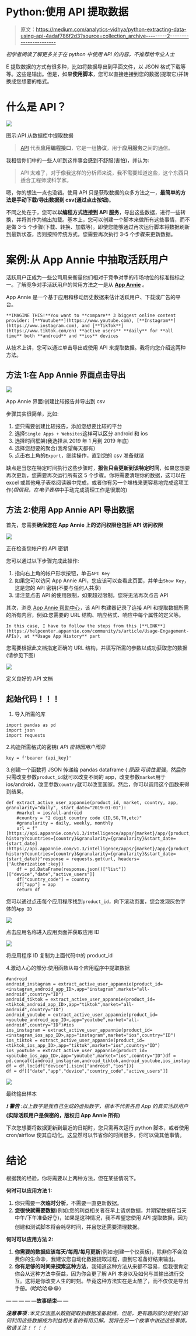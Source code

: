 # Python:使用 API 提取数据

> 原文：<https://medium.com/analytics-vidhya/python-extracting-data-using-api-4adaf786f2d3?source=collection_archive---------2----------------------->

*初学者阅读了解更多关于在 python 中使用 API 的内容，不推荐给专业人士*

E 提取数据的方式有很多种，比如将数据导出到平面文件，以 JSON 格式下载等等。这些是输出。但是，如果**使用脚本**，您可以直接连接到您的数据(提取它)并转换成您想要的格式。

# 什么是 API？

![](img/e57aa25d9444a5f1d52a8f41ce75b433.png)

图示:API 从数据库中提取数据

> [API](https://www.howtogeek.com/343877/what-is-an-api/) 代表**应用编程接口**，它是一组**协议**，用于**应用服务**之间的通信。

我相信你们中的一些人听到这件事会感到不舒服(害怕)，并认为:

> API 太难了，对于像我这样的分析师来说，我不需要知道这些，这个东西只适合工程师或科学家。

嗯，你的想法一点也没错。使用 API 只是获取数据的众多方法之一，**最简单的方法是手动下载/导出数据到 csv(通过点击按钮)**。

不同之处在于，您可以**以编程方式连接到 API 服务**，导出这些数据，进行一些转换，并将其作为输出加载。基本上，您可以创建一个脚本来做所有这些事情，而不是做 3-5 个步骤(下载、转换、加载等)。即使您能够通过再次运行脚本将数据刷新到最新状态，否则按照传统方式，您需要再次执行 3-5 个步骤来更新数据。

# **案例:从 App Annie 中抽取活跃用户**

活跃用户正成为一些公司用来衡量他们相对于竞争对手的市场地位的标准指标之一。了解竞争对手活跃用户的常用方法之一是从 [**App Annie**](https://www.appannie.com/en/) 。

App Annie 是一个基于应用和移动历史数据来估计活跃用户、下载或广告的平台。

```
**IMAGINE THIS!**You want to **compare** 3 biggest online content provider: [**Youtube**](https://www.youtube.com), [**Instagram**](https://www.instagram.com), and [**TikTok**](https://www.tiktok.com/en) **active users** **daily** for **all time** both **android** and **ios** devices
```

从技术上讲，您可以通过单击导出或使用 API 来提取数据。我将向您介绍这两种方法。

## 方法 1:在 App Annie 界面点击导出

![](img/3908038335357f09a8d4dafc0c2f78a4.png)

App Annie 界面:创建比较报告并导出到 csv

步骤其实很简单，比如:

1.  您只需要创建比较报告，添加您想要比较的平台
2.  选择`Single Apps + Websites`这样可以区分 android 和 ios
3.  选择时间框架(我选择从 2019 年 1 月到 2019 年底)
4.  选择您想要的聚合(我希望每天都有)
5.  点击右上角的`Export`，继续操作，直到您的 csv 准备就绪

缺点是当您在特定时间执行这些步骤时，**报告只会更新到该特定时间**，如果您想要再次更新，您需要再次运行所有这 5 个步骤。你将需要清理你的数据，这可以在 excel 或其他电子表格阅读器中完成，或者你有另一个堆栈来更容易地完成这项工作(*相信我，在电子表格*中手动完成清理工作是很累的)

## 方法 2:使用 App Annie API 导出数据

首先，您需要**确保您在 App Annie 上的访问权限也包括 API 访问权限**

![](img/a297fe20a19464e5a96a1033494a8d04.png)

正在检查您帐户的 API 密钥

您可以通过以下步骤完成此操作:

1.  指向右上角的帐户形状按钮，单击`API Key`
2.  如果您可以访问 App Annie API，您应该可以查看此页面，并单击`Show Key`，这是您的 API 密钥(不要与任何人共享)
3.  请注意点击 API 的使用限制，如果超过限制，您将无法再次点击 API

其次，浏览 [App Annie 帮助中心](https://helpcenter.appannie.com/community/s/)，该 API 构建器记录了连接 API 和提取数据所需的所有内容，例如:您需要的 URL 结构、响应格式、响应中每个属性的定义等。

```
In this case, I have to follow the steps from this [**LINK**](https://helpcenter.appannie.com/community/s/article/Usage-Engagement-APIs), at **Usage App History** part
```

您需要根据此文档指定正确的 URL 结构，并填写所需的参数以成功获取您的数据(请参见下图)

![](img/b17f6d82b8b879b2a2170ad27b3ad384.png)

定义良好的 API 文档

## 起始代码！！！

1.  导入所需的库

```
import pandas as pd
import json
import requests
```

2.构造所需格式的密钥( *API 密钥因用户而异*

```
key = f'bearer {api_key}'
```

3.创建一个函数将 JSON 传递给 pandas dataframe ( *原因:可读性更强*，然后你只需改变参数`product_id`就可以改变不同的 app，改变参数`market`用于 ios/android，改变参数`country`就可以改变国家。然后，你可以调用这个函数来得到结果。

```
def extract_active_user_appannie(product_id, market, country, app, granularity="daily", start_date="2019-01-01"):
    #market = ios/all-android
    #country = "2 digit country code (ID,SG,TH,etc)"
    #granularity = daily, weekly, monthly
    url = f"[https://api.appannie.com/v1.3/intelligence/apps/{market}/app/{product_id}/usage-history?countries={country}&granularity={granularity}&start_date={start_date](https://api.appannie.com/v1.3/intelligence/apps/{market}/app/{product_id}/usage-history?countries={country}&granularity={granularity}&start_date={start_date)}"response = requests.get(url, headers={'Authorization':key})
    df = pd.DataFrame(response.json()["list"])[["device","date","active_users"]]
    df["country_code"] = country
    df["app"] = app
    return df
```

您可以通过点击每个应用程序找到`product_id`，向下滚动页面，您会发现灰色字体的`App ID`

![](img/4bea81d9f215148d790e69ab688b68bc.png)

点击应用名称进入应用页面并获取应用 ID

![](img/574d5cac3f09cd9a7943f0edfbc19c26.png)

将应用程序 ID 复制为上面代码中的 product_id

4.激动人心的部分:使用函数从每个应用程序中提取数据

```
#android
android_instagram = extract_active_user_appannie(product_id=<instagram_android_app_ID>,app="instagram",market="all-android",country="ID")
android_tiktok = extract_active_user_appannie(product_id=<tiktok_android_app_ID>,app="tiktok",market="all-android",country="ID")
android_youtube = extract_active_user_appannie(product_id=<youtube_android_app_ID>,app="youtube",market="all-android",country="ID")#ios
ios_instagram = extract_active_user_appannie(product_id=<instagram_ios_app_ID>,app="instagram",market="ios",country="ID")
ios_tiktok = extract_active_user_appannie(product_id=<tiktok_ios_app_ID>,app="tiktok",market="ios",country="ID")
ios_youtube = extract_active_user_appannie(product_id=<youtube_ios_app_ID>,app="youtube",market="ios",country="ID")df = pd.concat([android_instagram,android_tiktok,android_youtube,ios_instagram,ios_tiktok,ios_youtube])
df = df.loc[df["device"].isin(["android","ios"])]
df = df[["date","app","device","country_code","active_users"]]
```

![](img/87f5847aebeedea8c1cb5f18b801cc6c.png)

最终输出样本

*❗️* ***警告*** *:以上数字是我自己生成的虚拟数字，根本不代表各自 App 的真实活跃用户* **(实际活跃用户是保密的，版权归 App Annie 所有)**

下次您想要将数据更新到最近的日期时，您只需再次运行 python 脚本，或者使用 cron/airflow 使其自动化。这显然可以节省你的时间很多，你可以做其他事情。

# 结论

根据我的经验，你将需要以上两种方法，但在某些情况下。

**何时可以应用方法 1:**

1.  你只需要**一次临时分析**，不需要一直更新数据。
2.  **您很快就需要数据**(例如:您的利益相关者在早上请求数据，并期望数据在当天中午/下午准备好👌)，如果是这种情况，我不希望您使用 API 提取数据，因为创建和测试脚本将会耗尽时间，并且您还需要清理数据。

**何时可以应用方法 2:**

1.  **你需要的数据应该每天/每周/每月更新**(例如:创建一个仪表板)，除非你不会浪费你的生命😩，我建议您自动化数据提取过程，直到它准备好结束输出。
2.  **你有足够的时间来探索这种方法**，我知道这种方法从来都不容易，但我很肯定你会从这种方法中获益，因为你会更了解 API 本身以及如何与其输出进行交互。这将是你改变人生的时刻。毕竟这种方法实在是太酷了，而不仅仅是导出手册。(哈哈哈😂😂)

**— — — — —故事结束— —**

***注意事项*** *:本文仅涵盖从数据提取到数据准备就绪。但是，更有趣的部分是我们如何利用这些数据成为利益相关者的有用见解。我将在另一个故事中讲述这些事情。敬请关注！！！！*